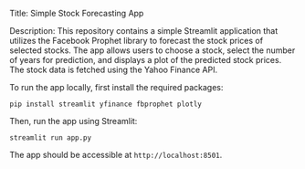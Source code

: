 Title: Simple Stock Forecasting App

Description: This repository contains a simple Streamlit application that utilizes the Facebook Prophet library to forecast the stock prices of selected stocks. The app allows users to choose a stock, select the number of years for prediction, and displays a plot of the predicted stock prices. The stock data is fetched using the Yahoo Finance API.

To run the app locally, first install the required packages:
```
pip install streamlit yfinance fbprophet plotly
```

Then, run the app using Streamlit:
```
streamlit run app.py
```

The app should be accessible at `http://localhost:8501`.
